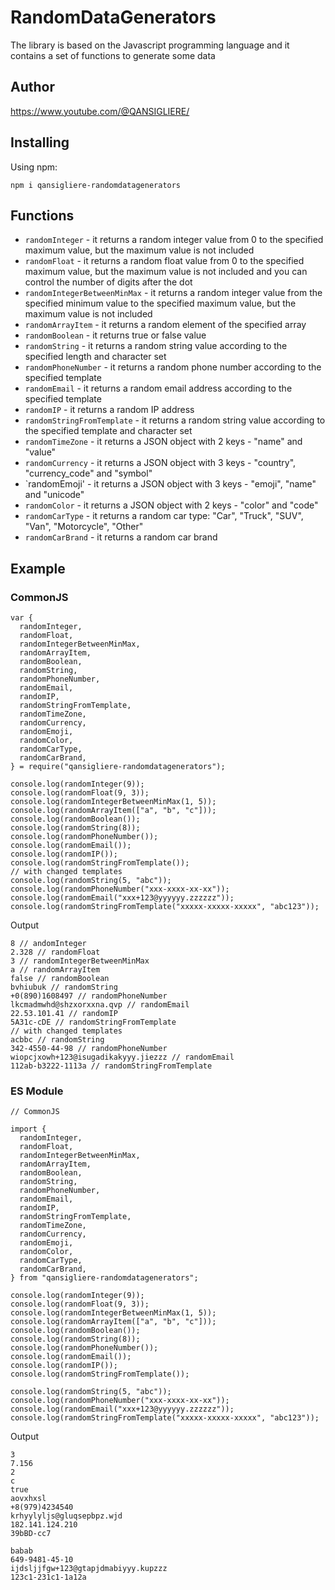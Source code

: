 # RandomDataGenerators

The library is based on the Javascript programming language and it contains a set of functions to generate some data

## Author

https://www.youtube.com/@QANSIGLIERE/

## Installing

Using npm:

`npm i qansigliere-randomdatagenerators`

## Functions

-   `randomInteger` - it returns a random integer value from 0 to the specified maximum value, but the maximum value is
    not included
-   `randomFloat` - it returns a random float value from 0 to the specified maximum value, but the maximum value is not
    included and you can control the number of digits after the dot
-   `randomIntegerBetweenMinMax` - it returns a random integer value from the specified minimum value to the specified
    maximum value, but the maximum value is not included
-   `randomArrayItem` - it returns a random element of the specified array
-   `randomBoolean` - it returns true or false value
-   `randomString` - it returns a random string value according to the specified length and character set
-   `randomPhoneNumber` - it returns a random phone number according to the specified template
-   `randomEmail` - it returns a random email address according to the specified template
-   `randomIP` - it returns a random IP address
-   `randomStringFromTemplate` - it returns a random string value according to the specified template and character set
-   `randomTimeZone` - it returns a JSON object with 2 keys - "name" and "value"
-   `randomCurrency` - it returns a JSON object with 3 keys - "country", "currency_code" and "symbol"
-   `randomEmoji' - it returns a JSON object with 3 keys - "emoji", "name" and "unicode"
-   `randomColor` - it returns a JSON object with 2 keys - "color" and "code"
-   `randomCarType` - it returns a random car type: "Car", "Truck", "SUV", "Van", "Motorcycle", "Other"
-   `randomCarBrand` - it returns a random car brand

## Example

### CommonJS

```
var {
  randomInteger,
  randomFloat,
  randomIntegerBetweenMinMax,
  randomArrayItem,
  randomBoolean,
  randomString,
  randomPhoneNumber,
  randomEmail,
  randomIP,
  randomStringFromTemplate,
  randomTimeZone,
  randomCurrency,
  randomEmoji,
  randomColor,
  randomCarType,
  randomCarBrand,
} = require("qansigliere-randomdatagenerators");

console.log(randomInteger(9));
console.log(randomFloat(9, 3));
console.log(randomIntegerBetweenMinMax(1, 5));
console.log(randomArrayItem(["a", "b", "c"]));
console.log(randomBoolean());
console.log(randomString(8));
console.log(randomPhoneNumber());
console.log(randomEmail());
console.log(randomIP());
console.log(randomStringFromTemplate());
// with changed templates
console.log(randomString(5, "abc"));
console.log(randomPhoneNumber("xxx-xxxx-xx-xx"));
console.log(randomEmail("xxx+123@yyyyyy.zzzzzz"));
console.log(randomStringFromTemplate("xxxxx-xxxxx-xxxxx", "abc123"));
```

Output

```
8 // andomInteger
2.328 // randomFloat
3 // randomIntegerBetweenMinMax
a // randomArrayItem
false // randomBoolean
bvhiubuk // randomString
+0(890)1608497 // randomPhoneNumber
lkcmadmwhd@shzxorxxna.qvp // randomEmail
22.53.101.41 // randomIP
5A31c-cDE // randomStringFromTemplate
// with changed templates
acbbc // randomString
342-4550-44-98 // randomPhoneNumber
wiopcjxowh+123@isugadikakyyy.jiezzz // randomEmail
112ab-b3222-1113a // randomStringFromTemplate
```

### ES Module

```
// CommonJS

import {
  randomInteger,
  randomFloat,
  randomIntegerBetweenMinMax,
  randomArrayItem,
  randomBoolean,
  randomString,
  randomPhoneNumber,
  randomEmail,
  randomIP,
  randomStringFromTemplate,
  randomTimeZone,
  randomCurrency,
  randomEmoji,
  randomColor,
  randomCarType,
  randomCarBrand,
} from "qansigliere-randomdatagenerators";

console.log(randomInteger(9));
console.log(randomFloat(9, 3));
console.log(randomIntegerBetweenMinMax(1, 5));
console.log(randomArrayItem(["a", "b", "c"]));
console.log(randomBoolean());
console.log(randomString(8));
console.log(randomPhoneNumber());
console.log(randomEmail());
console.log(randomIP());
console.log(randomStringFromTemplate());

console.log(randomString(5, "abc"));
console.log(randomPhoneNumber("xxx-xxxx-xx-xx"));
console.log(randomEmail("xxx+123@yyyyyy.zzzzzz"));
console.log(randomStringFromTemplate("xxxxx-xxxxx-xxxxx", "abc123"));

```

Output

```
3
7.156
2
c
true
aovxhxsl
+8(979)4234540
krhyylyljs@gluqsepbpz.wjd
182.141.124.210
39bBD-cc7

babab
649-9481-45-10
ijdsljjfgw+123@gtapjdmabiyyy.kupzzz
123c1-231c1-1a12a
```
